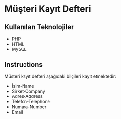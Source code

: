 # Müşteri Kayıt Defteri

Kullanılan Teknolojiler
------------------

* PHP
* HTML
* MySQL

Instructions
-------------

Müsteri kayıt defteri aşağıdaki bilgileri kayıt etmektedir:

* İsim-Name
* Sirket-Company
* Adres-Address
* Telefon-Telephone
* Numara-Number
* Email 
